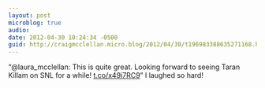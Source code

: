 ```yaml
---
layout: post
microblog: true
audio: 
date: 2012-04-30 10:24:34 -0500
guid: http://craigmcclellan.micro.blog/2012/04/30/t196983388635271168.html
---
```

“@laura_mcclellan: This is quite great. Looking forward to seeing Taran Killam on SNL for a while!  [t.co/x49i7RC9](http://t.co/x49i7RC9)” I laughed so hard!
